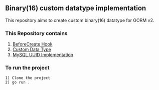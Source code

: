## Binary(16) custom datatype implementation

This repository aims to create custom binary(16) datatype for GORM v2.

### This Repository contains

1. [BeforeCreate Hook ](https://gorm.io/docs/hooks.html#Creating-an-object)
2. [Custom Data Type](https://gorm.io/docs/data_types.html#Implements-Customized-Data-Type)
3. [MySQL UUID Implementation](https://mysqlserverteam.com/mysql-8-0-uuid-support/)
### To run the project
```
1) Clone the project
2) go run .
```